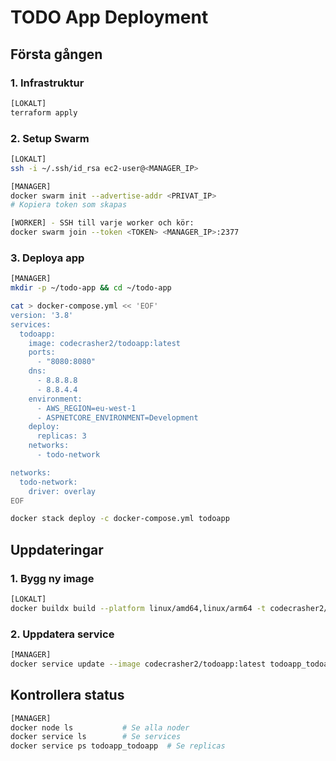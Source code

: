 # TODO App Deployment

## Första gången

### 1. Infrastruktur
```bash
[LOKALT]
terraform apply
```

### 2. Setup Swarm
```bash
[LOKALT] 
ssh -i ~/.ssh/id_rsa ec2-user@<MANAGER_IP>

[MANAGER]
docker swarm init --advertise-addr <PRIVAT_IP>
# Kopiera token som skapas

[WORKER] - SSH till varje worker och kör:
docker swarm join --token <TOKEN> <MANAGER_IP>:2377
```

### 3. Deploya app
```bash
[MANAGER]
mkdir -p ~/todo-app && cd ~/todo-app

cat > docker-compose.yml << 'EOF'
version: '3.8'
services:
  todoapp:
    image: codecrasher2/todoapp:latest
    ports:
      - "8080:8080"
    dns:
      - 8.8.8.8
      - 8.8.4.4
    environment:
      - AWS_REGION=eu-west-1
      - ASPNETCORE_ENVIRONMENT=Development
    deploy:
      replicas: 3
    networks:
      - todo-network

networks:
  todo-network:
    driver: overlay
EOF

docker stack deploy -c docker-compose.yml todoapp
```

## Uppdateringar

### 1. Bygg ny image
```bash
[LOKALT]
docker buildx build --platform linux/amd64,linux/arm64 -t codecrasher2/todoapp:latest --push .
```

### 2. Uppdatera service
```bash
[MANAGER]  
docker service update --image codecrasher2/todoapp:latest todoapp_todoapp
```

## Kontrollera status
```bash
[MANAGER]
docker node ls           # Se alla noder
docker service ls        # Se services  
docker service ps todoapp_todoapp  # Se replicas
```